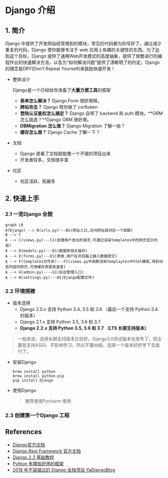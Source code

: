 # Django 介绍

## 1. 简介

Django 中提供了开发网站经常用到的模块，常见的代码都为你写好了，通过减少重复的代码，Django 使你能够专注于 web 应用上有趣的关键性的东西。为了达到这个目标，Django 提供了通用Web开发模式的高度抽象，提供了频繁进行的编程作业的快速解决方法，以及为“如何解决问题”提供了清晰明了的约定。Django的理念是DRY(Don't Repeat Yourself)来鼓励快速开发！

- 整体设计

   Django是一个已经给你准备了**大量方便工具**的框架

  - **表单怎么解决？** Django Form 很好用呀。
  - **跨站攻击？** Django 帮你做了 csrftoken
  - **登陆认证鉴权怎么搞定？** Django 自带了 backend 和 auth 模块。**ORM 怎么挑选？**Django ORM 很好用。
  - **DBMigration 怎么做？** Django Migration 了解一些？
  - **缓存怎么做？** Django Cache 了解一下？

- 文档

  - Django 是看了文档就能撸一个不错的项目出来
  - 开发者较多，文档很丰富

- 社区

  - 社区活跃，拓展多

## 2. 快速上手

### 2.1 一览Django 全貌

```mermaid
graph LR
A(Django) --> B(urls.py)---B1(网址入口,访问网址就对应一个函数)
B --> C
A --> C(views.py)---C1(处理用户发出的请求,可通过渲染templates中的网页显示内容)
A --> D(models.py)---D1(数据库相关操作)
A --> E(forms.py)---E1(表单,用户在浏览器上输入数据提交)
A --> F(templates文件夹)---F1(views.py中函数渲染templaytes中html模版,得到动态内容的网页,可用缓存来提高速度)
A --> G(admin.py)----G1(后台管理入口)
A --> H(settings.py)---H1(Django配置文件)
```

### 2.2 环境搭建

- 版本选择
  - Django 2.0.x 支持 Python 3.4, 3.5 和 3.6 （最后一个支持 Python 3.4 的版本）
  - Django 2.1.x 支持 Python 3.5, 3.6 和 3.7
  - **Django 2.2.x 支持 Python 3.5, 3.6 和 3.7 （LTS 长期支持版本）**

> 一般来说，选择长期支持版本比较好。Django3.0测试版本也发布了，但主要是支持ASGI，不影响学习，所以不要纠结，选择一个版本好好学下去就行了。

- 安装Django

  ```shell
  brew install python
  brew install python-pip
  pip install Django
  ```

- 使用Django

  > 推荐使用Pycharm 使用

### 2.3 创建第一个Django 工程



## References

- [Django官方文档](https://www.djangoproject.com/)
- [Django Rest Framework 官方文档](https://www.django-rest-framework.org/)
- [Django 2.2 基础教程](https://code.ziqiangxuetang.com/django/django-tutorial.html)
- [Python 有哪些好用的框架](https://www.zhihu.com/question/20706333)
- [2018 年不容错过的 Django 全栈项目 YaDjangoBlog](https://zhuanlan.zhihu.com/p/33903527)